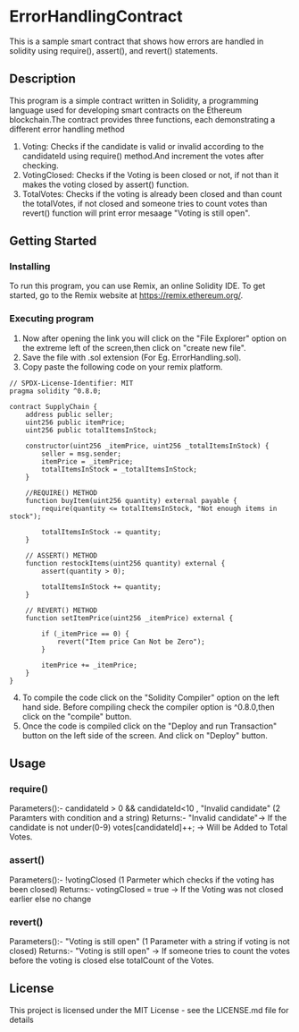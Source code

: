 # ErrorHandlingContract
This is a sample smart contract that shows how errors are handled in solidity using require(), assert(), and revert() statements.

## Description
This program is a simple contract written in Solidity, a programming language used for developing smart contracts on the Ethereum blockchain.The contract provides three functions, each demonstrating a different error handling method
1. Voting: Checks if the candidate is valid or invalid according to the candidateId using require() method.And increment the votes after checking.
2. VotingClosed: Checks if the Voting is been closed or not, if not than it makes the voting closed by assert() function.
3. TotalVotes: Checks if the voting is already been closed and than count the totalVotes, if not closed and someone tries to count votes than revert() function will print error mesaage "Voting is still open".

## Getting Started

### Installing
To run this program, you can use Remix, an online Solidity IDE. To get started, go to the Remix website at https://remix.ethereum.org/.

### Executing program
1. Now after opening the link you will click on the "File Explorer" option on the extreme left of the screen,then click on "create new file".
2. Save the file with .sol extension (For Eg. ErrorHandling.sol).
3. Copy paste the following code on your remix platform.

```
// SPDX-License-Identifier: MIT
pragma solidity ^0.8.0;

contract SupplyChain {
    address public seller;
    uint256 public itemPrice;
    uint256 public totalItemsInStock;

    constructor(uint256 _itemPrice, uint256 _totalItemsInStock) {
        seller = msg.sender;
        itemPrice = _itemPrice;
        totalItemsInStock = _totalItemsInStock;
    }

    //REQUIRE() METHOD
    function buyItem(uint256 quantity) external payable {
        require(quantity <= totalItemsInStock, "Not enough items in stock");

        totalItemsInStock -= quantity;
    }

    // ASSERT() METHOD
    function restockItems(uint256 quantity) external {
        assert(quantity > 0); 
        
        totalItemsInStock += quantity;
    }

    // REVERT() METHOD
    function setItemPrice(uint256 _itemPrice) external {

        if (_itemPrice == 0) {
            revert("Item price Can Not be Zero");
        }
        
        itemPrice += _itemPrice;
    }
}

```
4. To compile the code click on the "Solidity Compiler" option on the left hand side. Before compiling check the compiler option is ^0.8.0,then click on the "compile" button.
5. Once the code is compiled click on the "Deploy and run Transaction" button on the left side of the screen. And click on "Deploy" button.

## Usage
### require()
Parameters():- candidateId > 0 && candidateId<10 , "Invalid candidate" (2 Paramters with condition and a string)
Returns:- "Invalid candidate"-> If the candidate is not under(0-9) 
           votes[candidateId]++; -> Will be Added to Total Votes.

### assert()
Parameters():- !votingClosed (1 Parmeter which checks if the voting has been closed)
Returns:- votingClosed = true -> If the Voting was not closed earlier else no change

### revert()
Parameters():- "Voting is still open" (1 Parameter with a string if voting is not closed)
Returns:- "Voting is still open" -> If someone tries to count the votes before the voting is closed else totalCount of the Votes.

## License

This project is licensed under the MIT License - see the LICENSE.md file for details
